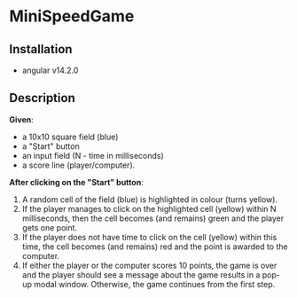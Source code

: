 # MiniSpeedGame

## Installation
- angular v14.2.0

## Description
**Given**:
- a 10x10 square field (blue)
- a "Start" button
- an input field (N - time in milliseconds) 
- a score line (player/computer).

**After clicking on the "Start" button**:
1. A random cell of the field (blue) is highlighted in colour (turns yellow).
2. If the player manages to click on the highlighted cell (yellow) within N milliseconds,
then the cell becomes (and remains) green and the player gets one point.
3. If the player does not have time to click on the cell (yellow) within this time, the cell becomes (and remains) red and the point is awarded to the computer.
4. If either the player or the computer scores 10 points, the game is over and the player should see a message about the game results in a pop-up modal window. Otherwise, the game continues from the first step.